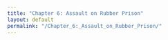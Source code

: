```yaml
---
title: "Chapter 6: Assault on Rubber Prison"
layout: default  
permalink: "/Chapter_6:_Assault_on_Rubber_Prison/"
---
```

